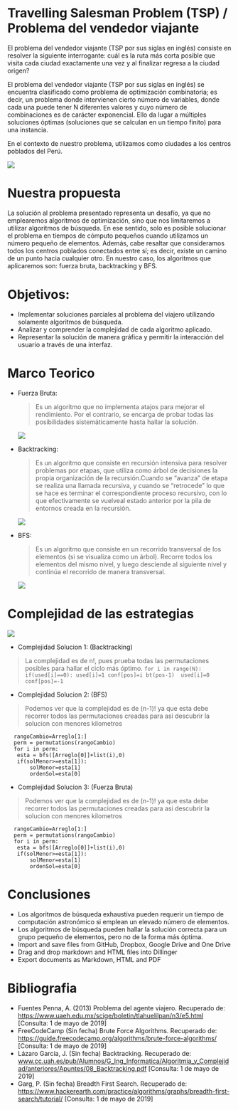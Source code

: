 # Travelling Salesman Problem (TSP) / Problema del vendedor viajante

El problema del vendedor viajante (TSP por sus siglas en inglés) consiste en resolver la siguiente interrogante: cuál es la ruta
más corta posible que visita cada ciudad exactamente una vez y al finalizar regresa a la ciudad origen?

El problema del vendedor viajante (TSP por sus siglas en inglés) se encuentra clasificado como problema de optimización combinatoria; es decir, un problema donde intervienen cierto número de variables, donde cada una puede tener N diferentes valores y cuyo número de combinaciones es de carácter exponencial. Ello da lugar a múltiples soluciones óptimas (soluciones que se calculan en un tiempo finito) para una instancia.

En el contexto de nuestro problema, utilizamos como ciudades a los centros poblados del Perú.

   [![](https://upload.wikimedia.org/wikipedia/commons/thumb/8/8c/AntColony.gif/800px-AntColony.gif)](https://upload.wikimedia.org/wikipedia/commons/thumb/8/8c/AntColony.gif/800px-AntColony.gif)

# Nuestra propuesta
La solución al problema presentado representa un desafío, ya que no emplearemos algoritmos de optimización, sino que nos limitaremos a utilizar algoritmos de búsqueda. En ese sentido, solo es posible solucionar el problema en tiempos de cómputo pequeños cuando utilizamos un número pequeño de elementos. Además, cabe resaltar que consideramos todos los centros poblados conectados entre sí; es decir, existe un camino de un punto hacia cualquier otro.
En nuestro caso, los algoritmos que aplicaremos son: fuerza bruta, backtracking y BFS.


# Objetivos:

- Implementar soluciones parciales al problema del viajero utilizando solamente algoritmos de búsqueda.
- Analizar y comprender la complejidad de cada algoritmo aplicado.
- Representar la solución de manera gráfica y permitir la interacción del usuario a través de una interfaz.

# Marco Teorico

 - Fuerza Bruta:
    >Es un algoritmo que no implementa atajos para mejorar el rendimiento. Por el contrario, se encarga de probar todas las     posibilidades sistemáticamente hasta hallar la solución.
    
   [![](https://upload.wikimedia.org/wikipedia/commons/2/23/Nearestneighbor.gif)](https://upload.wikimedia.org/wikipedia/commons/2/23/Nearestneighbor.gif)
   
   
- Backtracking:
    >Es un algoritmo que consiste en recursión intensiva para resolver problemas por etapas, que utiliza como árbol de decisiones la propia organización de la recursión.Cuando se “avanza” de etapa se realiza una llamada recursiva, y cuando se “retrocede” lo que
se hace es terminar el correspondiente proceso recursivo, con lo que efectivamente se vuelveal estado anterior por la pila de entornos creada en la recursión. 

   [![](https://static.javatpoint.com/tutorial/daa/images/backtracking-introduction.png)](https://static.javatpoint.com/tutorial/daa/images/backtracking-introduction.png)
   
   
 - BFS:
    >Es un algoritmo que consiste en un recorrido transversal de los elementos (si se visualiza como un árbol). Recorre todos los elementos del mismo nivel, y luego desciende al siguiente nivel y continúa el recorrido de manera transversal.

   [![](https://i.imgur.com/kxETgI0.png)](https://i.imgur.com/kxETgI0.png)

# Complejidad de las estrategias

[![](http://4.bp.blogspot.com/-UoorZCAsVhM/T8F-_8210LI/AAAAAAAAADI/xGCK5B0y8CQ/s1600/Imagen1.png)](http://4.bp.blogspot.com/-UoorZCAsVhM/T8F-_8210LI/AAAAAAAAADI/xGCK5B0y8CQ/s1600/Imagen1.png)
- Complejidad Solucion 1: (Backtracking)
 >La complejidad es de n!, pues prueba todas las permutaciones posibles para hallar el ciclo más óptimo.
    ```
        for i in range(N):
        if(used[i]==0):
            used[i]=1
            conf[pos]=i
            bt(pos-1) 
            used[i]=0
            conf[pos]=-1
    ```
- Complejidad Solucion 2: (BFS)
 >Podemos ver que la complejidad es de (n-1)! ya que esta debe recorrer todos las permutaciones creadas para asi descubrir la solucion
 >con menores kilometros
 ```
   rangoCambio=Arreglo[1:]         
   perm = permutations(rangoCambio) 
   for i in perm: 		    	
   	esta = bfs([Arreglo[0]]+list(i),0)
   	if(solMenor>=esta[1]):
		solMenor=esta[1]
		ordenSol=esta[0]
   ```
- Complejidad Solucion 3: (Fuerza Bruta)
 >Podemos ver que la complejidad es de (n-1)! ya que esta debe recorrer todos las permutaciones creadas para asi descubrir la solucion
 >con menores kilometros
 ```
   rangoCambio=Arreglo[1:]         
   perm = permutations(rangoCambio) 
   for i in perm: 		    	
   	esta = bfs([Arreglo[0]]+list(i),0)
   	if(solMenor>=esta[1]):
		solMenor=esta[1]
		ordenSol=esta[0]
   ```
# Conclusiones

  - Los algoritmos de búsqueda exhaustiva pueden requerir un tiempo de computación astronómico si emplean un elevado número de               elementos.
  - Los algoritmos de búsqueda pueden hallar la solución correcta para un grupo pequeño de elementos, pero no de la forma más óptima.
  - Import and save files from GitHub, Dropbox, Google Drive and One Drive	
  - Drag and drop markdown and HTML files into Dillinger
  - Export documents as Markdown, HTML and PDF

# Bibliografia

-   Fuentes Penna, A. (2013) Problema del agente viajero. Recuperado de: https://www.uaeh.edu.mx/scige/boletin/tlahuelilpan/n3/e5.html
    [Consulta: 1 de mayo de 2019]
-   FreeCodeCamp (Sin fecha) Brute Force Algorithms. Recuperado de: https://guide.freecodecamp.org/algorithms/brute-force-algorithms/
    [Consulta: 1 de mayo de 2019]
-   Lázaro García, J. (Sin fecha) Backtracking. Recuperado de:                                                                               www.cc.uah.es/pub/Alumnos/G_Ing_Informatica/Algoritmia_y_Complejidad/anteriores/Apuntes/08_Backtracking.pdf
    [Consulta: 1 de mayo de 2019]
-   Garg, P. (Sin fecha) Breadth First Search. Recuperado de: 
    https://www.hackerearth.com/practice/algorithms/graphs/breadth-first-search/tutorial/ [Consulta: 1 de mayo de 2019]
